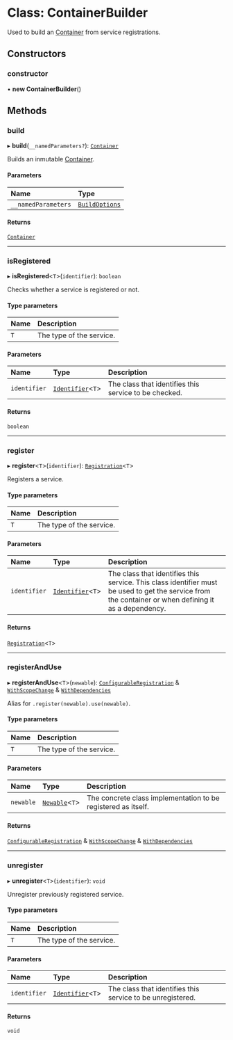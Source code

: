 # Class: ContainerBuilder

Used to build an [Container](../interfaces/Container.md) from service registrations.

## Constructors

### constructor

• **new ContainerBuilder**()

## Methods

### build

▸ **build**(`__namedParameters?`): [`Container`](../interfaces/Container.md)

Builds an inmutable [Container](../interfaces/Container.md).

#### Parameters

| Name | Type |
| :------ | :------ |
| `__namedParameters` | [`BuildOptions`](../README.md#buildoptions) |

#### Returns

[`Container`](../interfaces/Container.md)

___

### isRegistered

▸ **isRegistered**<`T`\>(`identifier`): `boolean`

Checks whether a service is registered or not.

#### Type parameters

| Name | Description |
| :------ | :------ |
| `T` | The type of the service. |

#### Parameters

| Name | Type | Description |
| :------ | :------ | :------ |
| `identifier` | [`Identifier`](../README.md#identifier)<`T`\> | The class that identifies this service to be checked. |

#### Returns

`boolean`

___

### register

▸ **register**<`T`\>(`identifier`): [`Registration`](../interfaces/Registration.md)<`T`\>

Registers a service.

#### Type parameters

| Name | Description |
| :------ | :------ |
| `T` | The type of the service. |

#### Parameters

| Name | Type | Description |
| :------ | :------ | :------ |
| `identifier` | [`Identifier`](../README.md#identifier)<`T`\> | The class that identifies this service. This class identifier must be used to get the service from the container or when defining it as a dependency. |

#### Returns

[`Registration`](../interfaces/Registration.md)<`T`\>

___

### registerAndUse

▸ **registerAndUse**<`T`\>(`newable`): [`ConfigurableRegistration`](../interfaces/ConfigurableRegistration.md) & [`WithScopeChange`](../interfaces/WithScopeChange.md) & [`WithDependencies`](../interfaces/WithDependencies.md)

Alias for `.register(newable).use(newable)`.

#### Type parameters

| Name | Description |
| :------ | :------ |
| `T` | The type of the service. |

#### Parameters

| Name | Type | Description |
| :------ | :------ | :------ |
| `newable` | [`Newable`](../interfaces/Newable.md)<`T`\> | The concrete class implementation to be registered as itself. |

#### Returns

[`ConfigurableRegistration`](../interfaces/ConfigurableRegistration.md) & [`WithScopeChange`](../interfaces/WithScopeChange.md) & [`WithDependencies`](../interfaces/WithDependencies.md)

___

### unregister

▸ **unregister**<`T`\>(`identifier`): `void`

Unregister previously registered service.

#### Type parameters

| Name | Description |
| :------ | :------ |
| `T` | The type of the service. |

#### Parameters

| Name | Type | Description |
| :------ | :------ | :------ |
| `identifier` | [`Identifier`](../README.md#identifier)<`T`\> | The class that identifies this service to be unregistered. |

#### Returns

`void`
